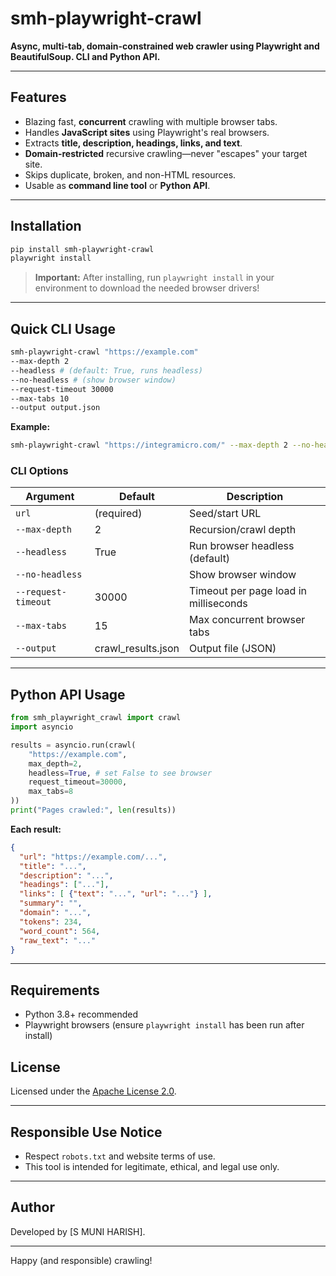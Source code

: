 # smh-playwright-crawl

**Async, multi-tab, domain-constrained web crawler using Playwright and BeautifulSoup. CLI and Python API.**

---

## Features

* Blazing fast, **concurrent** crawling with multiple browser tabs.
* Handles **JavaScript sites** using Playwright's real browsers.
* Extracts **title, description, headings, links, and text**.
* **Domain-restricted** recursive crawling—never "escapes" your target site.
* Skips duplicate, broken, and non-HTML resources.
* Usable as **command line tool** or **Python API**.

---

## Installation

```bash
pip install smh-playwright-crawl
playwright install
```

> **Important:**
> After installing, run `playwright install` in your environment to download the needed browser drivers!

---

## Quick CLI Usage

```bash
smh-playwright-crawl "https://example.com"
--max-depth 2
--headless # (default: True, runs headless)
--no-headless # (show browser window)
--request-timeout 30000
--max-tabs 10
--output output.json
```

**Example:**

```bash
smh-playwright-crawl "https://integramicro.com/" --max-depth 2 --no-headless --output site.json
```

### CLI Options

| Argument            | Default             | Description                           |
| ------------------- | ------------------- | ------------------------------------- |
| `url`               | (required)          | Seed/start URL                        |
| `--max-depth`       | 2                   | Recursion/crawl depth                 |
| `--headless`        | True                | Run browser headless (default)        |
| `--no-headless`     |                     | Show browser window                   |
| `--request-timeout` | 30000               | Timeout per page load in milliseconds |
| `--max-tabs`        | 15                  | Max concurrent browser tabs           |
| `--output`          | crawl\_results.json | Output file (JSON)                    |

---

## Python API Usage

```python
from smh_playwright_crawl import crawl
import asyncio

results = asyncio.run(crawl(
    "https://example.com",
    max_depth=2,
    headless=True, # set False to see browser
    request_timeout=30000,
    max_tabs=8
))
print("Pages crawled:", len(results))
```

**Each result:**

```json
{
  "url": "https://example.com/...",
  "title": "...",
  "description": "...",
  "headings": ["..."],
  "links": [ {"text": "...", "url": "..."} ],
  "summary": "",
  "domain": "...",
  "tokens": 234,
  "word_count": 564,
  "raw_text": "..."
}
```

---

## Requirements

* Python 3.8+ recommended
* Playwright browsers (ensure `playwright install` has been run after install)

## License

Licensed under the [Apache License 2.0](LICENSE).

---

## Responsible Use Notice

* Respect `robots.txt` and website terms of use.
* This tool is intended for legitimate, ethical, and legal use only.

---

## Author

Developed by \[S MUNI HARISH].

---

Happy (and responsible) crawling!
